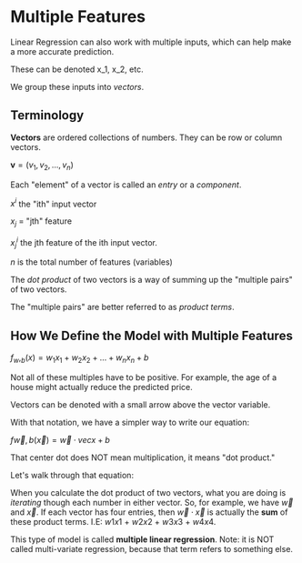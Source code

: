 # Multiple Features

Linear Regression can also work with multiple inputs, which can help make a more accurate prediction.

These can be denoted x_1, x_2, etc.

We group these inputs into *vectors*. 

## Terminology

**Vectors** are ordered collections of numbers. They can be row or column vectors.

$\mathbf{v} = (v_1,v_2, \ldots, v_n)$

Each "element" of a vector is called an *entry* or a *component*.

$x^i$ the "ith" input vector

$x_j$ = "jth" feature

$x^i_j$ the jth feature of the ith input vector.

$n$ is the total number of features (variables)

The *dot product* of two vectors is a way of summing up the "multiple pairs" of two vectors.

The "multiple pairs" are better referred to as *product terms*.

## How We Define the Model with Multiple Features

$f_w,_b(x) = w_1 x_1 + w_2 x_2 + \ldots + w_nx_n + b$

Not all of these multiples have to be positive. For example, the age of a house might actually reduce the predicted price.

Vectors can be denoted with a small arrow above the vector variable.

With that notation, we have a simpler way to write our equation:

$f \vec{w},b(\vec{x}) = \vec{w} \cdot vec{x} + b$

That center dot does NOT mean multiplication, it means "dot product."

Let's walk through that equation:

When you calculate the dot product of two vectors, what you are doing is *iterating* though each number in either vector. So, for example, we have $\vec{w}$ and $\vec{x}$. If each vector has four entries, then $\vec{w} \cdot \vec{x}$ is actually the **sum** of these product terms. I.E: $w1x1$ + $w2x2$ + $w3x3$ + $w4x4$.


This type of model is called **multiple linear regression**. Note: it is NOT called multi-variate regression, because that term refers to something else. 

